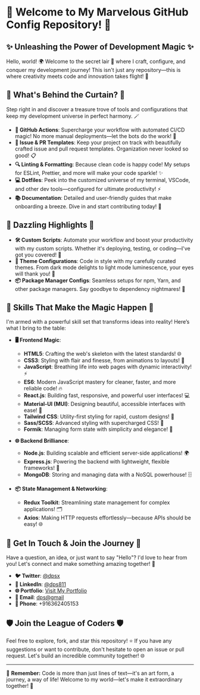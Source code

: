 # 🌟 **Welcome to My Marvelous GitHub Config Repository!** 🌟

## ✨ **Unleashing the Power of Development Magic** ✨

Hello, world! 🌍 Welcome to the secret lair 🏰 where I craft, configure, and conquer my development journey! This isn't just any repository—this is where creativity meets code and innovation takes flight! 🚀

## 🎩 **What's Behind the Curtain?** 🎩

Step right in and discover a treasure trove of tools and configurations that keep my development universe in perfect harmony. 🪄

- **🚀 GitHub Actions**: Supercharge your workflow with automated CI/CD magic! No more manual deployments—let the bots do the work! 🤖
- **📝 Issue & PR Templates**: Keep your project on track with beautifully crafted issue and pull request templates. Organization never looked so good! 📋
- **🔍 Linting & Formatting**: Because clean code is happy code! My setups for ESLint, Prettier, and more will make your code sparkle! ✨
- **💻 Dotfiles**: Peek into the customized universe of my terminal, VSCode, and other dev tools—configured for ultimate productivity! ⚡
- **📚 Documentation**: Detailed and user-friendly guides that make onboarding a breeze. Dive in and start contributing today! 🚀

## 🌟 **Dazzling Highlights** 🌟

- **🛠️ Custom Scripts**: Automate your workflow and boost your productivity with my custom scripts. Whether it's deploying, testing, or coding—I've got you covered! 💪
- **🎨 Theme Configurations**: Code in style with my carefully curated themes. From dark mode delights to light mode luminescence, your eyes will thank you! 🌈
- **📦 Package Manager Configs**: Seamless setups for npm, Yarn, and other package managers. Say goodbye to dependency nightmares! 🌟

## 💼 **Skills That Make the Magic Happen** 💼

I'm armed with a powerful skill set that transforms ideas into reality! Here’s what I bring to the table:

- **🖥️ Frontend Magic**:  
  - **HTML5**: Crafting the web's skeleton with the latest standards! 🌐  
  - **CSS3**: Styling with flair and finesse, from animations to layouts! 🎨  
  - **JavaScript**: Breathing life into web pages with dynamic interactivity! ⚡  
  - **ES6**: Modern JavaScript mastery for cleaner, faster, and more reliable code! 🔥  
  - **React.js**: Building fast, responsive, and powerful user interfaces! 💻  
  - **Material-UI (MUI)**: Designing beautiful, accessible interfaces with ease! 🌟  
  - **Tailwind CSS**: Utility-first styling for rapid, custom designs! 💨  
  - **Sass/SCSS**: Advanced styling with supercharged CSS! 🚀  
  - **Formik**: Managing form state with simplicity and elegance! 📝  

- **🌐 Backend Brilliance**:  
  - **Node.js**: Building scalable and efficient server-side applications! 🌍  
  - **Express.js**: Powering the backend with lightweight, flexible frameworks! 🚀  
  - **MongoDB**: Storing and managing data with a NoSQL powerhouse! 🗄️  

- **📦 State Management & Networking**:  
  - **Redux Toolkit**: Streamlining state management for complex applications! 🗂️  
  - **Axios**: Making HTTP requests effortlessly—because APIs should be easy! 🌐  

## 🎉 **Get In Touch & Join the Journey** 🎉

Have a question, an idea, or just want to say "Hello"? I'd love to hear from you! Let's connect and make something amazing together! 💫

- **🐦 Twitter**: [@dpsx](https://x.com/dps2k811)
- **💼 LinkedIn**: [@dps811](https://linkedin.com/in/dps811)
- **🌐 Portfolio**: [Visit My Portfolio](https://dpshetty.netlify.app)
- **📧 Email**: [dps@gmail](mailto:dps2k811@gmail.com)
- **📱 Phone**: +916362405153

## 🛡️ **Join the League of Coders** 🛡️

Feel free to explore, fork, and star this repository! ⭐ If you have any suggestions or want to contribute, don't hesitate to open an issue or pull request. Let's build an incredible community together! 🌐

---

🌟 **Remember:** Code is more than just lines of text—it's an art form, a journey, a way of life! Welcome to my world—let's make it extraordinary together! 🚀


<!---
🌟 dp-shetty/dp-shetty is a ✨ special ✨ repository because its `README.md` (this file) appears on my GitHub profile. 🎉
🚀 You can click the Preview link to take a peek at the magic happening here! 🪄
--->

